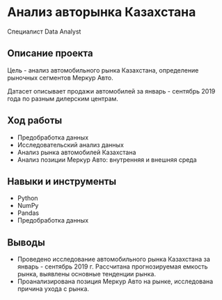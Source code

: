 # Анализ авторынка Казахстана

Специалист Data Analyst

## **Описание проекта**

Цель -  анализ автомобильного рынка Казахстана, определение рыночных сегментов Меркур Авто.

Датасет описывает продажи автомобилей за январь - сентябрь 2019 года по разным дилерским центрам.

## **Ход работы**  

- Предобработка данных
- Исследовательский анализ данных
- Анализ рынка автомобилей Казахстана
- Анализ позиции Меркур Авто: внутренняя и внешняя среда


 ## **Навыки и инструменты**  

- Python
- NumPy
- Pandas
- Предобработка данных


## **Выводы**

- Проведено исследование автомобильного рынка Казахстана за  январь - сентябрь 2019 г. Рассчитана прогнозируемая емкость рынка, выявлены основные тенденции рынка.
-  Проанализирована позиция Меркур Авто на рынке, исследована причина ухода с рынка.

